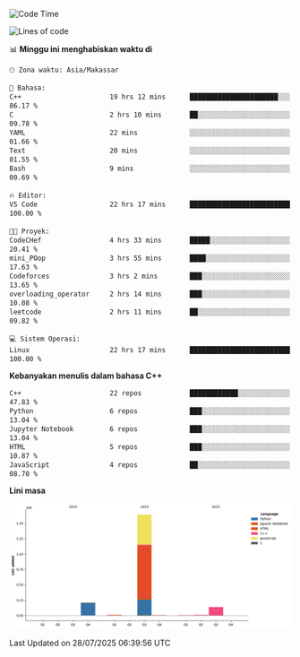 <!--START_SECTION:waka-->
![Code Time](http://img.shields.io/badge/Code%20Time-384%20hrs%2054%20mins-blue)

![Lines of code](https://img.shields.io/badge/Sejak%20Hello%20World%20aku%20telah%20menulis-2.0%20million%20baris%20kode-blue)

📊 **Minggu ini menghabiskan waktu di** 

```text
🕑︎ Zona waktu: Asia/Makassar

💬 Bahasa: 
C++                      19 hrs 12 mins      ██████████████████████░░░   86.17 % 
C                        2 hrs 10 mins       ██░░░░░░░░░░░░░░░░░░░░░░░   09.78 % 
YAML                     22 mins             ░░░░░░░░░░░░░░░░░░░░░░░░░   01.66 % 
Text                     20 mins             ░░░░░░░░░░░░░░░░░░░░░░░░░   01.55 % 
Bash                     9 mins              ░░░░░░░░░░░░░░░░░░░░░░░░░   00.69 % 

🔥 Editor: 
VS Code                  22 hrs 17 mins      █████████████████████████   100.00 % 

🐱‍💻 Proyek: 
CodeCHef                 4 hrs 33 mins       █████░░░░░░░░░░░░░░░░░░░░   20.41 % 
mini_POop                3 hrs 55 mins       ████░░░░░░░░░░░░░░░░░░░░░   17.63 % 
Codeforces               3 hrs 2 mins        ███░░░░░░░░░░░░░░░░░░░░░░   13.65 % 
overloading_operator     2 hrs 14 mins       ███░░░░░░░░░░░░░░░░░░░░░░   10.08 % 
leetcode                 2 hrs 11 mins       ██░░░░░░░░░░░░░░░░░░░░░░░   09.82 % 

💻 Sistem Operasi: 
Linux                    22 hrs 17 mins      █████████████████████████   100.00 % 
```

**Kebanyakan menulis dalam bahasa C++** 

```text
C++                      22 repos            ████████████░░░░░░░░░░░░░   47.83 % 
Python                   6 repos             ███░░░░░░░░░░░░░░░░░░░░░░   13.04 % 
Jupyter Notebook         6 repos             ███░░░░░░░░░░░░░░░░░░░░░░   13.04 % 
HTML                     5 repos             ███░░░░░░░░░░░░░░░░░░░░░░   10.87 % 
JavaScript               4 repos             ██░░░░░░░░░░░░░░░░░░░░░░░   08.70 % 
```



**Lini masa**

![Lines of Code chart](https://raw.githubusercontent.com/yusuf601/yusuf601/main/assets/bar_graph.png)


 Last Updated on 28/07/2025 06:39:56 UTC
<!--END_SECTION:waka-->

